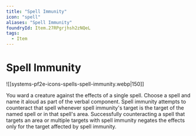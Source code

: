 ```yaml
---
title: "Spell Immunity"
icon: "spell"
aliases: "Spell Immunity"
foundryId: Item.27RPgrjhsh2zNQeL
tags:
  - Item
---
```


# Spell Immunity
![[systems-pf2e-icons-spells-spell-immunity.webp|150]]

You ward a creature against the effects of a single spell. Choose a spell and name it aloud as part of the verbal component. Spell immunity attempts to counteract that spell whenever spell immunity's target is the target of the named spell or in that spell's area. Successfully counteracting a spell that targets an area or multiple targets with spell immunity negates the effects only for the target affected by spell immunity.
